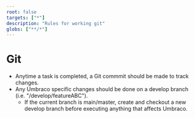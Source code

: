 ```yaml
---
root: false
targets: ["*"]
description: "Rules for working git"
globs: ["**/*"]
---
```


# Git

* Anytime a task is completed, a Git commmit should be made to track changes.
* Any Umbraco specific changes should be done on a develop branch (i.e. "/develop/featureABC").
  * If the current branch is main/master, create and checkout a new develop branch before executing anything that affects Umbraco.